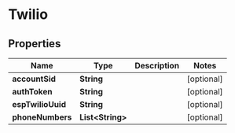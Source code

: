 
# Twilio

## Properties
Name | Type | Description | Notes
------------ | ------------- | ------------- | -------------
**accountSid** | **String** |  |  [optional]
**authToken** | **String** |  |  [optional]
**espTwilioUuid** | **String** |  |  [optional]
**phoneNumbers** | **List&lt;String&gt;** |  |  [optional]



